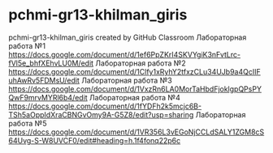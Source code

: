 # pchmi-gr13-khilman_giris
pchmi-gr13-khilman_giris created by GitHub Classroom
Лабораторная работа №1
https://docs.google.com/document/d/1ef6PpZKrI4SKVYgiK3nFvtLrc-fVl5e_bhfXEhvLU0M/edit
Лабораторная работа №2
https://docs.google.com/document/d/1Clfy1xRyhY2tfxzCLu34UJb9a4QcIIFuhAwRv5FDMsU/edit
Лабораторная работа №3
https://docs.google.com/document/d/1VxzRn6LA0MorTaHbdFjoklgpQPsPYQwF9mrvMYRl6b4/edit
Лабораторная работа №4
https://docs.google.com/document/d/1fYDFh2k5mcjc6B-TSh5aOppIdXraCBNGvOmy9A-G5Z8/edit?usp=sharing
Лабораторная работа №5
https://docs.google.com/document/d/1VR356L3vEGoNjCCLdSALY1ZGM8cS64Uvg-S-W8UVCF0/edit#heading=h.1f4fonq22p6c
